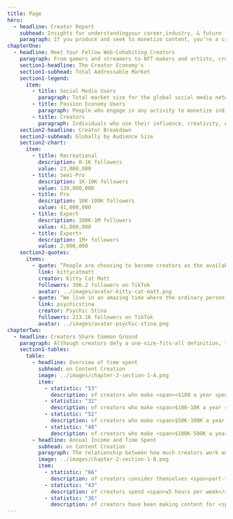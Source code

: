 ```yaml
---
title: Page
hero:
  - headline: Creator Report
    subhead: Insights for understandingyour career,industry, & future
    paragraph: If you produce and seek to monetize content, you’re a creator–regardless of which platforms you’re on and how many followers you have. Being part of the Creator Economy comes with a lot of questions, so we kicked off groundbreaking research backed by our own data and industry and surveyed more than 9,500 creators. Dive into what it means to be a creator today–and what it takes to make it on the web.
chapterOne:
  - headline: Meet Your Fellow Web-Cohabiting Creators
    paragraph: From gamers and streamers to NFT-makers and artists, creators are part of both the Passion Economy and the Creator Economy—and our research uncovered its true total addressable market. 
    section1-headline: The Creator Economy's
    section1-subhead: Total Addressable Market
    section1-legend:
      item:
        - title: Social Media Users
          paragraph: Total market size for the global social media network
        - title: Passion Economy Users
          paragraph: People who engage in any activity to monetize individuality and non-commoditized skills supported by digital platforms
        - title: Creators
          paragraph: Individuals who use their influence, creativity, or skills to aggregate and monetize their audience
    section2-headline: Creator Breakdown
    section2-subhead: Globally by Audience Size
    section2-chart:
      item:
        - title: Recreational
          description: 0-1K followers
          value: 23,000,000
        - title: Semi-Pro
          description: 1K-10K followers
          value: 139,000,000 
        - title: Pro
          description: 10K-100K followers
          value: 41,000,000     
        - title: Expert
          description: 100K-1M followers
          value: 41,000,000
        - title: Expert+
          description: 1M+ followers
          value: 2,000,000 
    section2-quotes:
      items:
        - quote: “People are choosing to become creators as the availability and advances in technology let anyone <span>reach virtually everyone.</span>
          link: kittycatmatt
          creator: Kitty Cat Matt
          followers: 396.2 followers on TikTok
          avatar: ../images/avatar-kitty-cat-matt.png
        - quote: “We live in an amazing time where the ordinary person gets to become a creator and find success with social media. <span>It’s the wave of the future.</span>
          link: psychicstina
          creator: Psychic Stina
          followers: 213.1K followers on TikTok
          avatar: ../images/avatar-psychic-stina.png
chapterTwo:
  - headline: Creators Share Common Ground
    paragraph: Although creators defy a one-size-fits-all definition, they all have a few things in common. For starters, it turns out content creation isn’t the main hustle for many in the Creator Economy.
    section1-tables:
      table:
        - headline: Overview of time spent
          subhead: on Content Creation
          image: ../images/chapter-2-section-1-A.png
          item:
            - statistic: "53"
              description: of creators who make <span><$100 a year spent <5 hours a week</span> on content creation
            - statistic: "32"
              description: of creators who make <span>$100-10K a year spent >10 hours</span> a week on content creation
            - statistic: "52"
              description: of creators who make <span>$50K-100K a year spent <10 hours</span> a week on content creation
            - statistic: "48"
              description: of creators who make <span>$100K-500K a year spent >10 hours</span> a week on content creation
        - headline: Annual Income and Time Spent
          subhead: on Content Creation
          paragraph: The relationship between how much creators work and how much revenue they make isn’t an exact science.
          image: ../images/chapter-2-section-1-B.png
          item:
            - statistic: "66"
              description: of creators consider themselves <span>part-time</span> creators
            - statistic: "43"
              description: of creators spend <span>≤5 hours per week</span> creating content
            - statistic: "36"
              description: of creators have been making content for <span>≤1 year</span>
---
```

